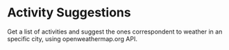 # Activity Suggestions

Get a list of activities and suggest the ones correspondent to weather in an specific city, using openweathermap.org API.
